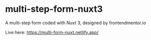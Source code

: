 # multi-step-form-nuxt3
A multi-step form coded with Nuxt 3, designed by frontendmentor.io

Live here: https://multi-form-nuxt.netlify.app/
